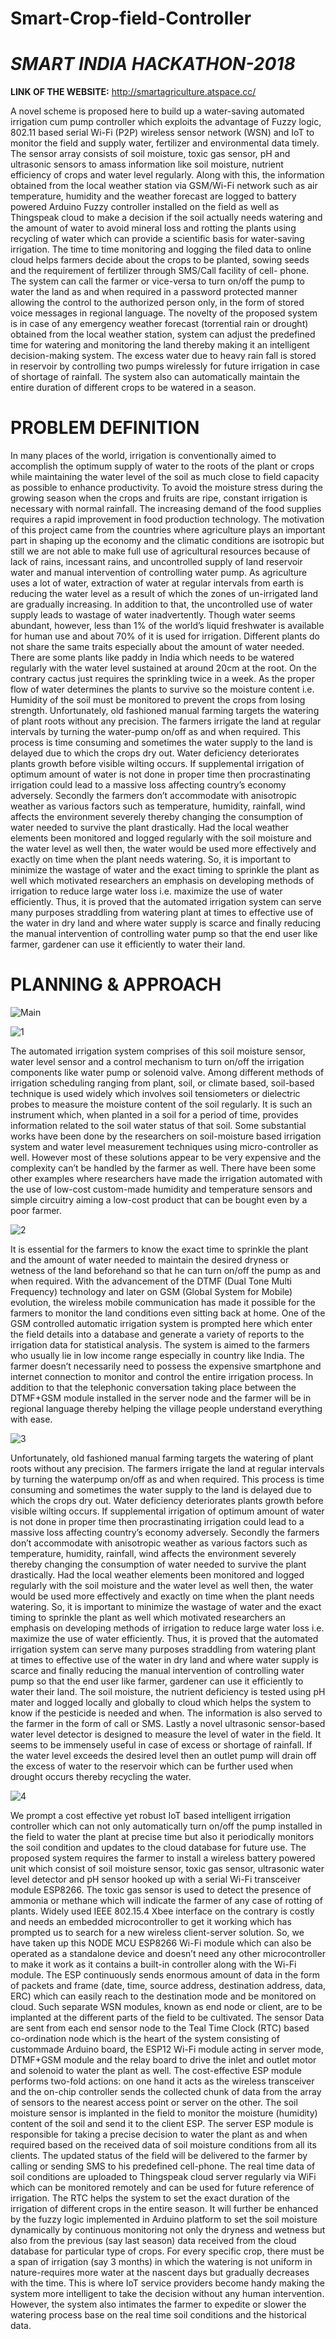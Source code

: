 # Smart-Crop-field-Controller
# ***SMART INDIA HACKATHON-2018***

**LINK OF THE WEBSITE:**
http://smartagriculture.atspace.cc/ 


A novel scheme is proposed here to build up a water-saving automated irrigation cum pump controller which exploits the advantage of Fuzzy logic, 802.11 based serial Wi-Fi (P2P) wireless sensor network (WSN) and IoT to monitor the field and supply water, fertilizer and environmental data timely. The sensor array consists of soil moisture, toxic gas sensor, pH and ultrasonic sensors to amass information like soil moisture, nutrient efficiency of crops and water level regularly. Along with this, the information obtained from the local weather station via GSM/Wi-Fi network such as air temperature, humidity and the weather forecast are logged to battery powered Arduino Fuzzy controller installed on the field as well as Thingspeak cloud to make a decision if the soil actually needs watering and the amount of water to avoid mineral loss and rotting the plants using recycling of water which can provide a scientific basis for water-saving irrigation. The time to time monitoring and logging the filed data to online cloud helps farmers decide about the crops to be planted, sowing seeds and the requirement of fertilizer through SMS/Call facility of cell- phone. The system can call the farmer or vice-versa to turn on/off the pump to water the land as and when required in a password protected manner allowing the control to the authorized person only, in the form of stored voice messages in regional language. The novelty of the proposed system is in case of any emergency weather forecast (torrential rain or drought) obtained from the local weather station, system can adjust the predefined time for watering and monitoring the land thereby making it an intelligent decision-making system. The excess water due to heavy rain fall is stored in reservoir by controlling two pumps wirelessly for future irrigation in case of shortage of rainfall. The system also can automatically maintain the entire duration of different crops to be watered in a season.

# PROBLEM DEFINITION  
In many places of the world, irrigation is conventionally aimed to accomplish the optimum supply of water to the roots of the plant or crops while maintaining the water level of the soil as much close to field capacity as possible to enhance productivity. To avoid the moisture stress during the growing season when the crops and fruits are ripe, constant irrigation is necessary with normal rainfall. The increasing demand of the food supplies requires a rapid improvement in food production technology. The motivation of this project came from the countries where agriculture plays an important part in shaping up the economy and the climatic conditions are isotropic but still we are not able to make full use of agricultural resources because of lack of rains, incessant rains, and uncontrolled supply of land reservoir water and manual intervention of controlling water pump.  As agriculture uses a lot of water, extraction of water at regular intervals from earth is reducing the water level as a result of which the zones of un-irrigated land are gradually increasing. In addition to that, the uncontrolled use of water supply leads to wastage of water inadvertently. Though water seems abundant, however, less than 1% of the world’s liquid freshwater is available for human use and about 70% of it is used for irrigation. Different plants do not share the same traits especially about the amount of water needed. There are some plants like paddy in India which needs to be watered regularly with the water level sustained at around 20cm at the root. On the contrary cactus just requires the sprinkling twice in a week. As the proper flow of water determines the plants to survive so the moisture content i.e. Humidity of the soil must be monitored to prevent the crops from losing strength.  Unfortunately, old fashioned manual farming targets the watering of plant roots without any precision. The farmers irrigate the land at regular intervals by turning the water-pump on/off as and when required. This process is time consuming and sometimes the water supply to the land is delayed due to which the crops dry out. Water deficiency deteriorates plants growth before visible wilting occurs. If supplemental irrigation of optimum amount of water is not done in proper time then procrastinating irrigation could lead to a massive loss affecting country’s economy adversely. Secondly the farmers don’t accommodate with anisotropic weather as various factors such as temperature, humidity, rainfall, wind affects the environment severely thereby changing the consumption of water needed to survive the plant drastically. Had the local weather elements been monitored and logged regularly with the soil moisture and the water level as well then, the water would be used more effectively and exactly on time when the plant needs watering.  So, it is important to minimize the wastage of water and the exact timing to sprinkle the plant as well which motivated researchers an emphasis on developing methods of irrigation to reduce large water loss i.e. maximize the use of water efficiently. Thus, it is proved that the automated irrigation system can serve many purposes straddling from watering plant at times to effective use of the water in dry land and where water supply is scarce and finally reducing the manual intervention of controlling water pump so that the end user like farmer, gardener can use it efficiently to water their land. 

# PLANNING & APPROACH

![Main](https://user-images.githubusercontent.com/69355442/120454853-e3002f80-c3b1-11eb-9deb-0e4b56e406af.jpg)

![1](https://user-images.githubusercontent.com/69355442/120454918-f14e4b80-c3b1-11eb-95ae-3f3673870c42.jpg)

The automated irrigation system comprises of this soil moisture sensor, water level sensor and a control mechanism to turn on/off the irrigation components like water pump or solenoid valve. Among different methods of irrigation scheduling ranging from plant, soil, or climate based, soil-based technique is used widely which involves soil tensiometers or dielectric probes to measure the moisture content of the soil regularly. It is such an instrument which, when planted in a soil for a period of time, provides information related to the soil water status of that soil. 
 Some substantial works have been done by the researchers on soil-moisture based irrigation system and water level measurement techniques using micro-controller as well.  However most of these solutions appear to be very expensive and the complexity can’t be handled by the farmer as well. There have been some other examples where researchers have made the irrigation automated with the use of low-cost custom-made humidity and temperature sensors and simple circuitry aiming a low-cost product that can be bought even by a poor farmer.
 
 ![2](https://user-images.githubusercontent.com/69355442/120454998-00cd9480-c3b2-11eb-97e7-09a2548c0502.jpg)

It is essential for the farmers to know the exact time to sprinkle the plant and the amount of water needed to maintain the desired dryness or wetness of the land beforehand so that he can turn on/off the pump as and when required. With the advancement of the DTMF (Dual Tone Multi Frequency) technology and later on GSM (Global System for Mobile) evolution, the wireless mobile communication has made it possible for the farmers to monitor the land conditions even sitting back at home. One of the GSM controlled automatic irrigation system is prompted here which enter the field details into a database and generate a variety of reports to the irrigation data for statistical analysis.  The system is aimed to the farmers who usually lie in low income range especially in country like India. The farmer doesn’t necessarily need to possess the expensive smartphone and internet connection to monitor and control the entire irrigation process. In addition to that the telephonic conversation taking place between the DTMF+GSM module installed in the server node and the farmer will be in regional language thereby helping the village people understand everything with ease.   

![3](https://user-images.githubusercontent.com/69355442/120455149-2064bd00-c3b2-11eb-9b27-f8798175626c.jpg)

Unfortunately, old fashioned manual farming targets the watering of plant roots without any precision. The farmers irrigate the land at regular intervals by turning the waterpump on/off as and when required. This process is time consuming and sometimes the water supply to the land is delayed due to which the crops dry out. Water deficiency deteriorates plants growth before visible wilting occurs. If supplemental irrigation of optimum amount of water is not done in proper time then procrastinating irrigation could lead to a massive loss affecting country’s economy adversely. Secondly the farmers don’t accommodate with anisotropic weather as various factors such as temperature, humidity, rainfall, wind affects the environment severely thereby changing the consumption of water needed to survive the plant drastically. Had the local weather elements been monitored and logged regularly with the soil moisture and the water level as well then, the water would be used more effectively and exactly on time when the plant needs watering. So, it is important to minimize the wastage of water and the exact timing to sprinkle the plant as well which motivated researchers an emphasis on developing methods of irrigation to reduce large water loss i.e. maximize the use of water efficiently. Thus, it is proved that the automated irrigation system can serve many purposes straddling from watering plant at times to effective use of the water in dry land and where water supply is scarce and finally reducing the manual intervention of controlling water pump so that the end user like farmer, gardener can use it efficiently to water their land. The soil moisture, the nutrient deficiency is tested using pH mater and logged locally and globally to cloud which helps the system to know if the pesticide is needed and when. The information is also served to the farmer in the form of call or SMS. Lastly a novel ultrasonic sensor-based water level detector is designed to measure the level of water in the field. It seems to be immensely useful in case of excess or shortage of rainfall. If the water level exceeds the desired level then an outlet pump will drain off the excess of water to the reservoir which can be further used when drought occurs thereby recycling the water. 

![4](https://user-images.githubusercontent.com/69355442/120455228-33778d00-c3b2-11eb-9671-3446be409f44.jpg)

We prompt a cost effective yet robust IoT based intelligent irrigation controller which can not only automatically turn on/off the pump installed in the field to water the plant at precise time but also it periodically monitors the soil condition and updates to the cloud database for future use. The proposed system requires the farmer to install a wireless battery powered unit which consist of soil moisture sensor, toxic gas sensor, ultrasonic water level detector and pH sensor hooked up with a serial Wi-Fi transceiver module ESP8266. The toxic gas sensor is used to detect the presence of ammonia or methane which will indicate the farmer of any case of rotting of plants. Widely used IEEE 802.15.4 Xbee interface on the contrary is costly and needs an embedded microcontroller to get it working which has prompted us to search for a new wireless client-server solution. So, we have taken up this NODE MCU ESP8266 Wi-Fi module which can also be operated as a standalone device and doesn’t need any other microcontroller to make it work as it contains a built-in controller along with the Wi-Fi module. The ESP continuously sends enormous amount of data in the form of packets and frame (date, time, source address, destination address, data, ERC) which can easily reach to the destination mode and be monitored on cloud. Such separate WSN modules, known as end node or client, are to be implanted at the different parts of the field to be cultivated. The sensor Data are sent from each end sensor node to the Teal Time Clock (RTC) based co-ordination node which is the heart of the system consisting of custommade Arduino board, the ESP12 Wi-Fi module acting in server mode, DTMF+GSM module and the relay board to drive the inlet and outlet motor and solenoid to water the plant as well. The cost-effective ESP module performs two-fold actions: on one hand it acts as the wireless transceiver and the on-chip controller sends the collected chunk of data from the array of sensors to the nearest access point or server on the other. The soil moisture sensor is implanted in the field to monitor the moisture (humidity) content of the soil and send it to the client ESP. The server ESP module is responsible for taking a precise decision to water the plant as and when required based on the received data of soil moisture conditions from all its clients. The updated status of the field will be delivered to the farmer by calling or sending SMS to his predefined cell-phone. The real time data of soil conditions are uploaded to Thingspeak cloud server regularly via WiFi which can be monitored remotely and can be used for future reference of irrigation. The RTC helps the system to set the exact duration of the irrigation of different crops in the entire season. It will further be enhanced by the fuzzy logic implemented in Arduino platform to set the soil moisture dynamically by continuous monitoring not only the dryness and wetness but also from the previous (say last season) data received from the cloud database for particular type of crops. For every specific crop, there must be a span of irrigation (say 3 months) in which the watering is not uniform in nature-requires more water at the nascent days but gradually decreases with the time. This is where IoT service providers become handy making the system more intelligent to take the decision without any human intervention. However, the system also intimates the farmer to expedite or slower the watering process base on the real time soil conditions and the historical data.   





